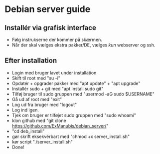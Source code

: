 # Debian server guide

## Installér via grafisk interface

- Følg instrukserne der kommer på skærmen. 
- Når der skal vælges ekstra pakker/DE, vælges *kun* webserver og ssh.

## Efter installation

- Login med bruger lavet under installation
- Skift til root med "su -i"
- Opdatér + opgrader pakker med "apt update" + "apt upgrade"
- Installér sudo + git med "apt install sudo git"
- Tilføj bruger til sudo gruppen med "usermod -aG sudo $USERNAME"
- Gå ud af root med "exit"
- Log ud fra bruger med "logout"
- Log ind igen.
- Tjek om bruger er tilføjet sudo gruppen med "sudo whoami"
- klon github med "git clone https://github.com/ExManubis/debian_server/"
- "cd deb_install" 
- gør skrift eksekvérbart med "chmod +x server_install.sh"
- kør script "./server_install.sh"
- Done!
